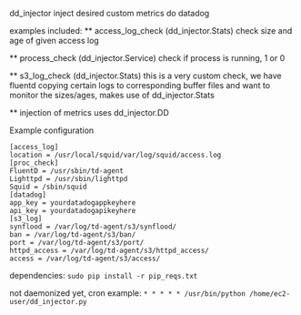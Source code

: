 dd_injector
inject desired custom metrics do datadog

examples included:
** access_log_check (dd_injector.Stats)
check size and age of given access log

** process_check (dd_injector.Service)
check if process is running, 1 or 0

** s3_log_check (dd_injector.Stats)
this is a very custom check, we have fluentd copying certain logs to corresponding buffer files and want to monitor the sizes/ages, makes use of dd_injector.Stats

** injection of metrics uses dd_injector.DD

Example configuration
```
[access_log]
location = /usr/local/squid/var/log/squid/access.log
[proc_check]
FluentD = /usr/sbin/td-agent
Lighttpd = /usr/sbin/lighttpd
Squid = /sbin/squid
[datadog]
app_key = yourdatadogappkeyhere
api_key = yourdatadogapikeyhere
[s3_log]
synflood = /var/log/td-agent/s3/synflood/
ban = /var/log/td-agent/s3/ban/
port = /var/log/td-agent/s3/port/
httpd_access = /var/log/td-agent/s3/httpd_access/
access = /var/log/td-agent/s3/access/
```

dependencies:
`sudo pip install -r pip_reqs.txt`

not daemonized yet, cron example:
`* * * * * /usr/bin/python /home/ec2-user/dd_injector.py`
